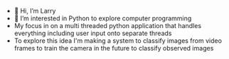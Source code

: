 - 👋 Hi, I’m Larry
- 👀 I’m interested in Python to explore computer programming
- My focus in on a multi threaded python application that handles everything including user input onto separate threads
- To explore this idea I'm making a system to classify images from video frames to train the camera in the future to classify observed images


